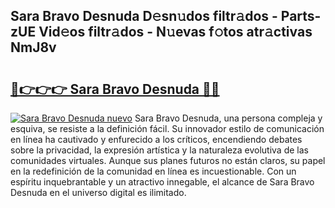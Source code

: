 ## Sara Bravo Desnuda D𝚎sn𝚞dos filtr𝚊dos - Parts-zUE Vid𝚎os filtr𝚊dos - N𝚞evas f𝚘tos atr𝚊ctivas NmJ8v

# <h2><a href="http://mb8ojct.tromn.icu/?c=Sara+Bravo+Desnuda">🔗👉👉👉 Sara Bravo Desnuda 🔗🔗</a></h2>

[![Sara Bravo Desnuda nuevo](https://i.imgur.com/pEAQMta.gif)](http://mb8ojct.tromn.icu/?c=Sara+Bravo+Desnuda)
Sara Bravo Desnuda, una persona compleja y esquiva, se resiste a la definición fácil. Su innovador estilo de comunicación en línea ha cautivado y enfurecido a los críticos, encendiendo debates sobre la privacidad, la expresión artística y la naturaleza evolutiva de las comunidades virtuales. Aunque sus planes futuros no están claros, su papel en la redefinición de la comunidad en línea es incuestionable. Con un espíritu inquebrantable y un atractivo innegable, el alcance de Sara Bravo Desnuda en el universo digital es ilimitado.
